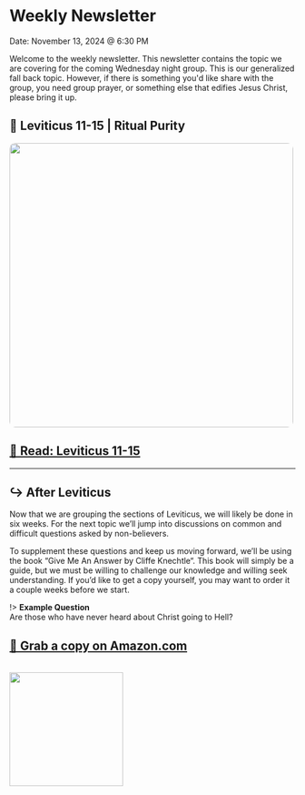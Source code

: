 # Weekly Newsletter

<div class="box">Date: November 13, 2024 @ 6:30 PM</div>

Welcome to the weekly newsletter. This newsletter contains the topic we are covering for the coming Wednesday night group. This is our generalized fall back topic. However, if there is something you'd like share with the group, you need group prayer, or something else that edifies Jesus Christ, please bring it up.

## 📌 Leviticus 11-15 | Ritual Purity

<img style="border-radius: 10px; width: 500px" src="https://drjonesy.github.io/ec-mens-support-group/media/Leviticus_11-15_Ritual-Purity.png" />

## <a class="button text-purple bg-purple" target="_blank" href="https://www.biblegateway.com/passage/?search=Leviticus%2011-15&version=NIV">📖 Read: Leviticus 11-15</a>

---

## ↪️ After Leviticus

Now that we are grouping the sections of Leviticus, we will likely be done in six weeks. For the next topic we’ll jump into discussions on common and difficult questions asked by non-believers.

To supplement these questions and keep us moving forward, we’ll be using the book “Give Me An Answer by Cliffe Knechtle“. This book will simply be a guide, but we must be willing to challenge our knowledge and willing seek understanding. If you’d like to get a copy yourself, you may want to order it a couple weeks before we start.

!> **Example Question**<br />
Are those who have never heard about Christ going to Hell?

## <a class="button bg-warning text-warning" target="_blank" href="https://www.amazon.com/Give-Answer-That-Satisfies-Heart/dp/0877845697/">📙 Grab a copy on Amazon.com</a>

<br />

<img src="https://drjonesy.github.io/ec-mens-support-group/media/book-give-me-an-answer.png" style="width: 200px" />
